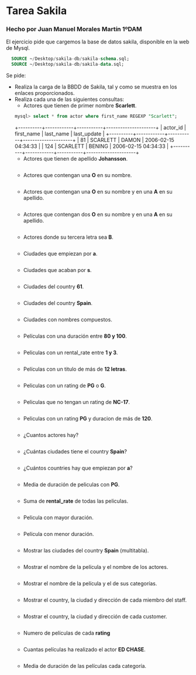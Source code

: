 # Tarea Sakila  

### Hecho por Juan Manuel Morales Martín 1ºDAM  

El ejercicio pide que cargemos la base de datos sakila, disponible en la web de Mysql.

```sql
  SOURCE ~/Desktop/sakila-db/sakila-schema.sql;
  SOURCE ~/Desktop/sakila-db/sakila-data.sql;
```


Se pide:
- Realiza la carga de la BBDD de Sakila, tal y como se muestra en los enlaces proporcionados.
- Realiza cada una de las siguientes consultas:
    - Actores que tienen de primer nombre __Scarlett__.
    ```sql
    mysql> select * from actor where first_name REGEXP "Scarlett";    
    ```
    +----------+------------+-----------+---------------------+
| actor_id | first_name | last_name | last_update         |
+----------+------------+-----------+---------------------+
|       81 | SCARLETT   | DAMON     | 2006-02-15 04:34:33 |
|      124 | SCARLETT   | BENING    | 2006-02-15 04:34:33 |
+----------+------------+-----------+---------------------+
    - Actores que tienen de apellido __Johansson__.
    ```sql
    ```
    - Actores que contengan una __O__ en su nombre.
    ```sql
    ```
    - Actores que contengan una __O__ en su nombre y en una __A__ en su apellido.
    ```sql
    ```
    - Actores que contengan dos __O__ en su nombre y en una __A__ en su apellido.
    ```sql
    ```
    - Actores donde su tercera letra sea __B__.
    ```sql
    ```
    - Ciudades que empiezan por __a__.
    ```sql
    ```
    - Ciudades que acaban por __s__.
    ```sql
    ```
    - Ciudades del country __61__.
    ```sql
    ```
    - Ciudades del country __Spain__.
    ```sql
    ```
    - Ciudades con nombres compuestos.
    ```sql
    ```
    - Películas con una duración entre __80 y 100__.
    ```sql
    ```
    - Peliculas con un rental_rate entre __1 y 3__.
    ```sql
    ```
    - Películas con un titulo de más de __12 letras__.
    ```sql
    ```
    - Peliculas con un rating de __PG__ o __G__.
    ```sql
    ```
    - Peliculas que no tengan un rating de __NC-17__.
    ```sql
    ```
    - Peliculas con un rating __PG__ y duracion de más de __120__.
    ```sql
    ```
    - ¿Cuantos actores hay?
    ```sql
    ```
    - ¿Cuántas ciudades tiene el country __Spain__?
    ```sql
    ```
    - ¿Cuántos countries hay que empiezan por __a__?
    ```sql
    ```
    - Media de duración de peliculas con __PG__.
    ```sql
    ```
    - Suma de __rental_rate__ de todas las peliculas.
    ```sql
    ```
    - Pelicula con mayor duración.
    ```sql
    ```
    - Película con menor duración.
    ```sql
    ```
    - Mostrar las ciudades del country __Spain__ (multitabla).
    ```sql
    ```
    - Mostrar el nombre de la película y el nombre de los actores.
    ```sql
    ```
    - Mostrar el nombre de la película y el de sus categorías.
    ```sql
    ```
    - Mostrar el country, la ciudad y dirección de cada miembro del staff.
    ```sql
    ```
    - Mostrar el country, la ciudad y dirección de cada customer.
    ```sql
    ```
    - Numero de películas de cada __rating__
    ```sql
    ```
    - Cuantas películas ha realizado el actor __ED CHASE__.
    ```sql
    ```
    - Media de duración de las películas cada categoría.
    ```sql
    ```
